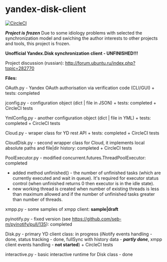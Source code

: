 # yandex-disk-client
[![CircleCI](https://circleci.com/gh/slytomcat/yandex-disk-client/tree/master.svg?style=svg)](https://circleci.com/gh/slytomcat/yandex-disk-client/tree/master)


***Project is frozen***
Due to some idiology problems with selected the synchronization model and swiching the author interests to other projects and tools, this project is frozen.

**Unofficial Yandex.Disk synchronization client - UNFINISHED!!!**

Project discussion (russian): http://forum.ubuntu.ru/index.php?topic=282770

**Files:**

OAuth.py - Yandex OAuth authorisation via verification code (CLI/GUI) + tests: completed

jconfig.py - configuration object (dict | file in JSON) + tests: completed + CircleCI tests

YmlConfig.py - another configuration object (dict | file in YML) + tests: completed + CircleCI tests

Cloud.py - wraper class for YD rest API + tests: completed + CircleCI tests

CloudDisk.py - second wrapper class for Cloud, it implements local absolute paths and file|dir history: completed + CircleCI tests

PoolExecutor.py - modified concurrent.futures.ThreadPoolExecutor: completed
   * added method unfinished() - the number of unfinished tasks (which are currently executed and wait in queue). It's required for executor status control (when unfinished returns 0 then executor is in the idle state).
   * new working thread is created when number of existing threads is less than maximum allowed and if the number of unfinished tasks greater than number of threads.

xmpp.py - some samples of xmpp client: **sample|draft**

pyinotify.py - fixed version (see https://github.com/seb-m/pyinotify/pull/135): completed

Disk.py - primary YD client class: in progress (iNotify events handling - done, status tracking - done, fullSync with history data - ***partly done***, xmpp client events handling - **not started**) + CircleCI tests

interactive.py - basic interactive runtime for Disk class - done
